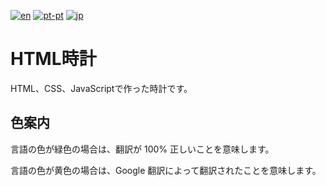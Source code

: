 [![en](https://img.shields.io/badge/lang-en--uk-darkgreen.svg)](https://github.com/staxhinho/Clock/blob/main/README.md)
[![pt-pt](https://img.shields.io/badge/lang-pt--pt-darkgreen.svg)](https://github.com/staxhinho/Clock/blob/main/README/README.pt-pt.md)
[![jp](https://img.shields.io/badge/lang-jp--jp-darkgreen.svg)](https://github.com/staxhinho/Clock/blob/main/README/README.jp-jp.md)
# HTML時計
HTML、CSS、JavaScriptで作った時計です。
## 色案内
言語の色が緑色の場合は、翻訳が 100% 正しいことを意味します。

言語の色が黄色の場合は、Google 翻訳によって翻訳されたことを意味します。
